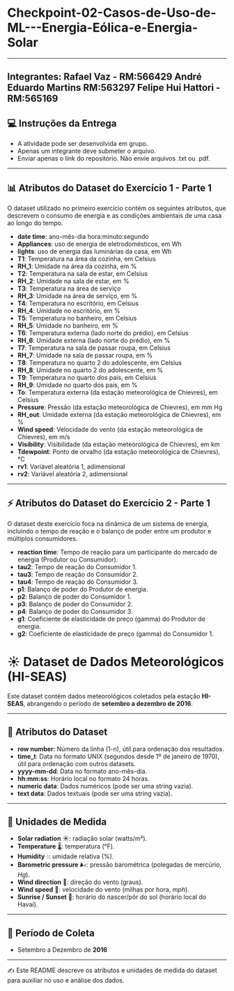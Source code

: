 # Checkpoint-02-Casos-de-Uso-de-ML---Energia-Eólica-e-Energia-Solar
---
Integrantes:
Rafael Vaz - RM:566429
André Eduardo Martins RM:563297
Felipe Hui Hattori - RM:565169
---

## 💻 Instruções da Entrega

* A atividade pode ser desenvolvida em grupo.
* Apenas um integrante deve submeter o arquivo.
* Enviar apenas o link do repositório. Não envie arquivos .txt ou .pdf.
  

---

## 📊 Atributos do Dataset do Exercício 1 - Parte 1

O dataset utilizado no primeiro exercício contém os seguintes atributos, que descrevem o consumo de energia e as condições ambientais de uma casa ao longo do tempo.

* **date time**: ano-mês-dia hora:minuto:segundo
* **Appliances**: uso de energia de eletrodomésticos, em Wh
* **lights**: uso de energia das luminárias da casa, em Wh
* **T1**: Temperatura na área da cozinha, em Celsius
* **RH_1**: Umidade na área da cozinha, em %
* **T2**: Temperatura na sala de estar, em Celsius
* **RH_2**: Umidade na sala de estar, em %
* **T3**: Temperatura na área de serviço
* **RH_3**: Umidade na área de serviço, em %
* **T4**: Temperatura no escritório, em Celsius
* **RH_4**: Umidade no escritório, em %
* **T5**: Temperatura no banheiro, em Celsius
* **RH_5**: Umidade no banheiro, em %
* **T6**: Temperatura externa (lado norte do prédio), em Celsius
* **RH_6**: Umidade externa (lado norte do prédio), em %
* **T7**: Temperatura na sala de passar roupa, em Celsius
* **RH_7**: Umidade na sala de passar roupa, em %
* **T8**: Temperatura no quarto 2 do adolescente, em Celsius
* **RH_8**: Umidade no quarto 2 do adolescente, em %
* **T9**: Temperatura no quarto dos pais, em Celsius
* **RH_9**: Umidade no quarto dos pais, em %
* **To**: Temperatura externa (da estação meteorológica de Chievres), em Celsius
* **Pressure**: Pressão (da estação meteorológica de Chievres), em mm Hg
* **RH_out**: Umidade externa (da estação meteorológica de Chievres), em %
* **Wind speed**: Velocidade do vento (da estação meteorológica de Chievres), em m/s
* **Visibility**: Visibilidade (da estação meteorológica de Chievres), em km
* **Tdewpoint**: Ponto de orvalho (da estação meteorológica de Chievres), °C
* **rv1**: Variável aleatória 1, adimensional
* **rv2**: Variável aleatória 2, adimensional

 ---

## ⚡ Atributos do Dataset do Exercício 2 - Parte 1

O dataset deste exercício foca na dinâmica de um sistema de energia, incluindo o tempo de reação e o balanço de poder entre um produtor e múltiplos consumidores.

* **reaction time**: Tempo de reação para um participante do mercado de energia (Produtor ou Consumidor).
* **tau2**: Tempo de reação do Consumidor 1.
* **tau3**: Tempo de reação do Consumidor 2.
* **tau4**: Tempo de reação do Consumidor 3.
* **p1**: Balanço de poder do Produtor de energia.
* **p2**: Balanço de poder do Consumidor 1.
* **p3**: Balanço de poder do Consumidor 2.
* **p4**: Balanço de poder do Consumidor 3.
* **g1**: Coeficiente de elasticidade de preço (gamma) do Produtor de energia.
* **g2**: Coeficiente de elasticidade de preço (gamma) do Consumidor 1.

# ☀️ Dataset de Dados Meteorológicos (HI-SEAS)

Este dataset contém dados meteorológicos coletados pela estação **HI-SEAS**, abrangendo o período de **setembro a dezembro de 2016**.

---

## 📌 Atributos do Dataset

- **row number**: Número da linha (1-n), útil para ordenação dos resultados.  
- **time_t**: Data no formato UNIX (segundos desde 1º de janeiro de 1970), útil para ordenação com outros datasets.  
- **yyyy-mm-dd**: Data no formato ano-mês-dia.  
- **hh:mm:ss**: Horário local no formato 24 horas.  
- **numeric data**: Dados numéricos (pode ser uma string vazia).  
- **text data**: Dados textuais (pode ser uma string vazia).  

---

## 📐 Unidades de Medida

- **Solar radiation** ☀️: radiação solar (watts/m²).  
- **Temperature** 🌡️: temperatura (°F).  
- **Humidity** 💧: umidade relativa (%).  
- **Barometric pressure** 🌬️: pressão barométrica (polegadas de mercúrio, *Hg*).  
- **Wind direction** 🧭: direção do vento (graus).  
- **Wind speed** 💨: velocidade do vento (milhas por hora, *mph*).  
- **Sunrise / Sunset** 🌅: horário do nascer/pôr do sol (horário local do Havaí).  

---

## 📂 Período de Coleta
- Setembro a Dezembro de **2016**  

---

✍️ Este README descreve os atributos e unidades de medida do dataset para auxiliar no uso e análise dos dados.


